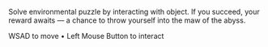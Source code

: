 Solve environmental puzzle by interacting with object.
If you succeed, your reward awaits — a chance to throw yourself into the maw of the abyss.

WSAD to move • Left Mouse Button to interact
